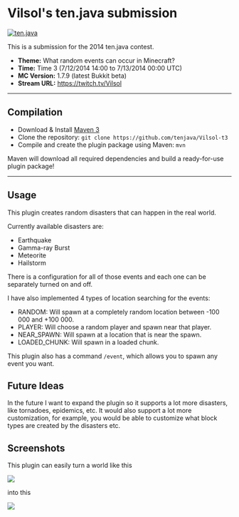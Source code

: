 Vilsol's ten.java submission
==============================

[![ten.java](https://cdn.mediacru.sh/hu4CJqRD7AiB.svg)](https://tenjava.com/)

This is a submission for the 2014 ten.java contest.

- __Theme:__ What random events can occur in Minecraft?
- __Time:__ Time 3 (7/12/2014 14:00 to 7/13/2014 00:00 UTC)
- __MC Version:__ 1.7.9 (latest Bukkit beta)
- __Stream URL:__ https://twitch.tv/Vilsol

<!-- put chosen theme above -->

---------------------------------------

Compilation
-----------

- Download & Install [Maven 3](http://maven.apache.org/download.html)
- Clone the repository: `git clone https://github.com/tenjava/Vilsol-t3`
- Compile and create the plugin package using Maven: `mvn`

Maven will download all required dependencies and build a ready-for-use plugin package!

---------------------------------------

Usage
-----

This plugin creates random disasters that can happen in the real world. 

Currently available disasters are:
- Earthquake
- Gamma-ray Burst
- Meteorite
- Hailstorm

There is a configuration for all of those events and each one can be separately turned on and off.

I have also implemented 4 types of location searching for the events:
- RANDOM: Will spawn at a completely random location between -100 000 and +100 000.
- PLAYER: Will choose a random player and spawn near that player.
- NEAR_SPAWN: Will spawn at a location that is near the spawn.
- LOADED_CHUNK:  Will spawn in a loaded chunk.

This plugin also has a command `/event`, which allows you to spawn any event you want.

Future Ideas
------------

In the future I want to expand the plugin so it supports a lot more disasters, like tornadoes, epidemics, etc. It would also support a lot more customization, for example, you would be able to customize what block types are created by the disasters etc. 

Screenshots
-----------

This plugin can easily turn a world like this

![](http://i.imgur.com/bYPNwcM.png)

into this

![](http://i.imgur.com/8ZXTwXN.png)